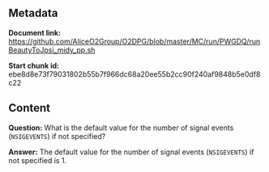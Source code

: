## Metadata

**Document link:** https://github.com/AliceO2Group/O2DPG/blob/master/MC/run/PWGDQ/runBeautyToJpsi_midy_pp.sh

**Start chunk id:** ebe8d8e73f79031802b55b7f966dc68a20ee55b2cc90f240af9848b5e0df8c22

## Content

**Question:** What is the default value for the number of signal events (`NSIGEVENTS`) if not specified?

**Answer:** The default value for the number of signal events (`NSIGEVENTS`) if not specified is 1.
